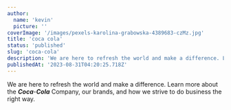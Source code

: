 ```yaml
---
author:
  name: 'kevin'
  picture: ''
coverImage: '/images/pexels-karolina-grabowska-4389683-czMz.jpg'
title: 'coca cola'
status: 'published'
slug: 'coca-cola'
description: 'We are here to refresh the world and make a difference. Learn more about the Coca-Cola Company, our brands, and how we strive to do business the right way.'
publishedAt: '2023-08-31T04:20:25.718Z'
---
```


We are here to refresh the world and make a difference. Learn more about the ***Coca***\-***Cola*** Company, our brands, and how we strive to do business the right way.

